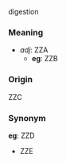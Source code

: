 digestion
### Meaning
+ _adj_: ZZA
	+ __eg__: ZZB

### Origin

ZZC

### Synonym

__eg__: ZZD

+ ZZE


